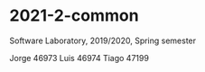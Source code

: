 # 2021-2-common
Software Laboratory, 2019/2020, Spring semester

Jorge 	46973
Luis 	46974
Tiago	47199